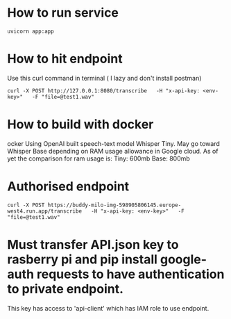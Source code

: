 # How to run service
```
uvicorn app:app
```

# How to hit endpoint

Use this curl command in terminal ( I lazy and don't install postman)

```
curl -X POST http://127.0.0.1:8080/transcribe   -H "x-api-key: <env-key>"   -F "file=@test1.wav"

```

# How to build with docker
ocker 
Using OpenAI built speech-text model Whisper Tiny. May go toward Whisper Base depending on RAM usage allowance in Google cloud. As of yet the comparison for ram usage is:
Tiny: 600mb
Base: 800mb


# Authorised endpoint
```
curl -X POST https://buddy-milo-img-598905806145.europe-west4.run.app/transcribe   -H "x-api-key: <env-key>"   -F "file=@test1.wav"
```

# Must transfer API.json key to rasberry pi and pip install google-auth requests to have authentication to private endpoint.

This key has access to 'api-client' which has IAM role to use endpoint.